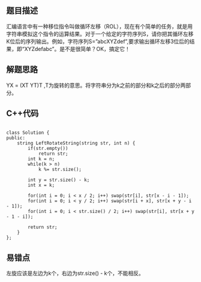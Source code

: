 ## 题目描述

汇编语言中有一种移位指令叫做循环左移（ROL），现在有个简单的任务，就是用字符串模拟这个指令的运算结果。对于一个给定的字符序列S，请你把其循环左移K位后的序列输出。例如，字符序列S=”abcXYZdef”,要求输出循环左移3位后的结果，即“XYZdefabc”。是不是很简单？OK，搞定它！

## 解题思路
YX = (XT YT)T ,T为旋转的意思。将字符串分为k之前的部分和k之后的部分两部分。

## C++代码
```

class Solution {
public:
    string LeftRotateString(string str, int n) {
        if(str.empty())
            return str;
        int k = n;
        while(k > n)
            k %= str.size();
        
        int y = str.size() - k;
        int x = k;

        for(int i = 0; i < x / 2; i++) swap(str[i], str[x - i - 1]);
        for(int i = 0; i < y / 2; i++) swap(str[i + x], str[x + y - i - 1]);
        for(int i = 0; i < str.size() / 2; i++) swap(str[i], str[x + y - 1 - i]);

        return str;
    }
};
```

## 易错点
左旋应该是左边为k个，右边为str.size() - k个，不能相反。
